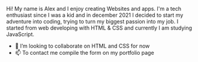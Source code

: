    Hi! My name is Alex and I enjoy creating Websites and apps. I'm a tech enthusiast since I was a kid and in december 2021 I decided to start my adventure into coding,
   trying to turn my biggest passion into my job.
   I started from web developing with HTML & CSS and currently I am studying JavaScript.
   
- 💞️ I’m looking to collaborate on HTML and CSS for now
- 📫 To contact me compile the form on my portfolio page


